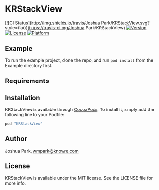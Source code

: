 # KRStackView

[![CI Status](http://img.shields.io/travis/Joshua Park/KRStackView.svg?style=flat)](https://travis-ci.org/Joshua Park/KRStackView)
[![Version](https://img.shields.io/cocoapods/v/KRStackView.svg?style=flat)](http://cocoapods.org/pods/KRStackView)
[![License](https://img.shields.io/cocoapods/l/KRStackView.svg?style=flat)](http://cocoapods.org/pods/KRStackView)
[![Platform](https://img.shields.io/cocoapods/p/KRStackView.svg?style=flat)](http://cocoapods.org/pods/KRStackView)

## Example

To run the example project, clone the repo, and run `pod install` from the Example directory first.

## Requirements

## Installation

KRStackView is available through [CocoaPods](http://cocoapods.org). To install
it, simply add the following line to your Podfile:

```ruby
pod "KRStackView"
```

## Author

Joshua Park, wmpark@knowre.com

## License

KRStackView is available under the MIT license. See the LICENSE file for more info.
